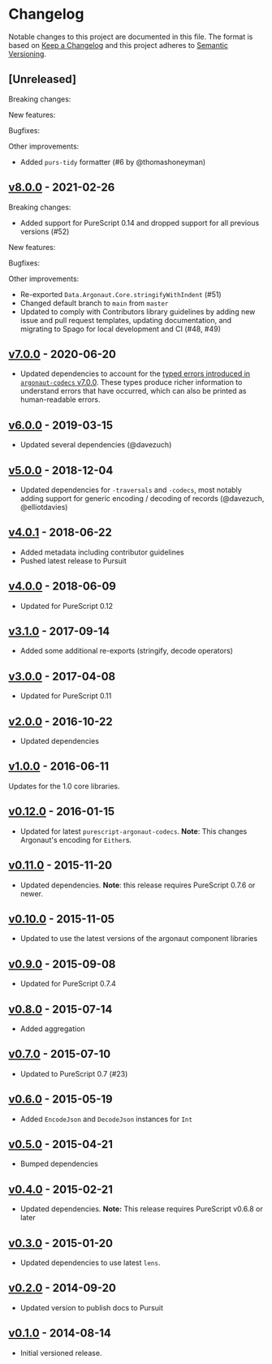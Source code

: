# Changelog

Notable changes to this project are documented in this file. The format is based on [Keep a Changelog](https://keepachangelog.com/en/1.0.0/) and this project adheres to [Semantic Versioning](https://semver.org/spec/v2.0.0.html).

## [Unreleased]

Breaking changes:

New features:

Bugfixes:

Other improvements:
- Added `purs-tidy` formatter (#6 by @thomashoneyman)

## [v8.0.0](https://github.com/purescript-contrib/purescript-argonaut/releases/tag/v8.0.0) - 2021-02-26

Breaking changes:
- Added support for PureScript 0.14 and dropped support for all previous versions (#52)

New features:

Bugfixes:

Other improvements:
- Re-exported `Data.Argonaut.Core.stringifyWithIndent` (#51)
- Changed default branch to `main` from `master`
- Updated to comply with Contributors library guidelines by adding new issue and pull request templates, updating documentation, and migrating to Spago for local development and CI (#48, #49)

## [v7.0.0](https://github.com/purescript-contrib/purescript-argonaut/releases/tag/v7.0.0) - 2020-06-20

- Updated dependencies to account for the [typed errors introduced in `argonaut-codecs` v7.0.0](https://github.com/purescript-contrib/purescript-argonaut-codecs/releases/tag/v7.0.0). These types produce richer information to understand errors that have occurred, which can also be printed as human-readable errors.

## [v6.0.0](https://github.com/purescript-contrib/purescript-argonaut/releases/tag/v6.0.0) - 2019-03-15

- Updated several dependencies (@davezuch)

## [v5.0.0](https://github.com/purescript-contrib/purescript-argonaut/releases/tag/v5.0.0) - 2018-12-04

- Updated dependencies for `-traversals` and `-codecs`, most notably adding support for generic encoding / decoding of records (@davezuch, @elliotdavies)

## [v4.0.1](https://github.com/purescript-contrib/purescript-argonaut/releases/tag/v4.0.1) - 2018-06-22

- Added metadata including contributor guidelines
- Pushed latest release to Pursuit

## [v4.0.0](https://github.com/purescript-contrib/purescript-argonaut/releases/tag/v4.0.0) - 2018-06-09

- Updated for PureScript 0.12

## [v3.1.0](https://github.com/purescript-contrib/purescript-argonaut/releases/tag/v3.1.0) - 2017-09-14

- Added some additional re-exports (stringify, decode operators)

## [v3.0.0](https://github.com/purescript-contrib/purescript-argonaut/releases/tag/v3.0.0) - 2017-04-08

- Updated for PureScript 0.11

## [v2.0.0](https://github.com/purescript-contrib/purescript-argonaut/releases/tag/v2.0.0) - 2016-10-22

- Updated dependencies

## [v1.0.0](https://github.com/purescript-contrib/purescript-argonaut/releases/tag/v1.0.0) - 2016-06-11

Updates for the 1.0 core libraries.

## [v0.12.0](https://github.com/purescript-contrib/purescript-argonaut/releases/tag/v0.12.0) - 2016-01-15

- Updated for latest `purescript-argonaut-codecs`. **Note**: This changes Argonaut's encoding for `Either`s.

## [v0.11.0](https://github.com/purescript-contrib/purescript-argonaut/releases/tag/v0.11.0) - 2015-11-20

- Updated dependencies. **Note**: this release requires PureScript 0.7.6 or newer.

## [v0.10.0](https://github.com/purescript-contrib/purescript-argonaut/releases/tag/v0.10.0) - 2015-11-05

- Updated to use the latest versions of the argonaut component libraries

## [v0.9.0](https://github.com/purescript-contrib/purescript-argonaut/releases/tag/v0.9.0) - 2015-09-08

- Updated for PureScript 0.7.4

## [v0.8.0](https://github.com/purescript-contrib/purescript-argonaut/releases/tag/v0.8.0) - 2015-07-14

- Added aggregation

## [v0.7.0](https://github.com/purescript-contrib/purescript-argonaut/releases/tag/v0.7.0) - 2015-07-10

- Updated to PureScript 0.7 (#23)

## [v0.6.0](https://github.com/purescript-contrib/purescript-argonaut/releases/tag/v0.6.0) - 2015-05-19

- Added `EncodeJson` and `DecodeJson` instances for `Int`

## [v0.5.0](https://github.com/purescript-contrib/purescript-argonaut/releases/tag/v0.5.0) - 2015-04-21

- Bumped dependencies

## [v0.4.0](https://github.com/purescript-contrib/purescript-argonaut/releases/tag/v0.4.0) - 2015-02-21

- Updated dependencies. **Note:** This release requires PureScript v0.6.8 or later

## [v0.3.0](https://github.com/purescript-contrib/purescript-argonaut/releases/tag/v0.3.0) - 2015-01-20

- Updated dependencies to use latest `lens`.

## [v0.2.0](https://github.com/purescript-contrib/purescript-argonaut/releases/tag/v0.2.0) - 2014-09-20

- Updated version to publish docs to Pursuit

## [v0.1.0](https://github.com/purescript-contrib/purescript-argonaut/releases/tag/v0.1.0) - 2014-08-14

- Initial versioned release.
